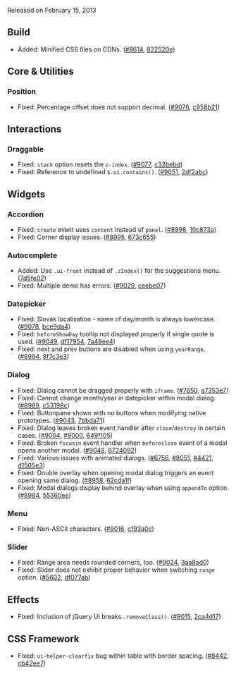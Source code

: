 <script>{
	"title": "jQuery UI 1.10.1 Changelog"
}</script>

Released on February 15, 2013

## Build

* Added: Minified CSS files on CDNs. ([#8614](https://bugs.jqueryui.com/ticket/8614), [822520e](https://github.com/jquery/jquery-ui/commit/822520ece7520457c045b1dae77b6ffc5b96654a))

## Core &amp; Utilities

### Position

* Fixed: Percentage offset does not support decimal. ([#9076](https://bugs.jqueryui.com/ticket/9076), [c958b21](https://github.com/jquery/jquery-ui/commit/c958b211db2632a02f26e14f57c0862c57870aee))

## Interactions

### Draggable

* Fixed: `stack` option resets the `z-index`. ([#9077](https://bugs.jqueryui.com/ticket/9077), [c32bebd](https://github.com/jquery/jquery-ui/commit/c32bebd1bd28d158b017bb1dd7f95fb1d8a8d567))
* Fixed: Reference to undefined `$.ui.contains()`. ([#9051](https://bugs.jqueryui.com/ticket/9051), [2df2abc](https://github.com/jquery/jquery-ui/commit/2df2abcbf139262e1ed3e1b9aa19d3ffc6b59cb9))

## Widgets

### Accordion

* Fixed: `create` event uses `content` instead of `panel`. ([#8998](https://bugs.jqueryui.com/ticket/8998), [10c873a](https://github.com/jquery/jquery-ui/commit/10c873ab6cf2333f7e51784e84c03a0fbb975e1f))
* Fixed: Corner display issues. ([#8995](https://bugs.jqueryui.com/ticket/8995), [673c655](https://github.com/jquery/jquery-ui/commit/673c6558e01dd8a5423ec21bf40d6efe443580d2))

### Autocomplete

* Added: Use `.ui-front` instead of `.zIndex()` for the suggestions menu. ([7d5fe02](https://github.com/jquery/jquery-ui/commit/7d5fe02dd9e3af3ebbb4fcc3092045139b166c48))
* Fixed: Multiple demo has errors. ([#9029](https://bugs.jqueryui.com/ticket/9029), [ceebe07](https://github.com/jquery/jquery-ui/commit/ceebe07e2c99190030c16b031813ae660d9283d1))

### Datepicker

* Fixed: Slovak localisation - name of day/month is always lowercase. ([#9078](https://bugs.jqueryui.com/ticket/9078), [bce9da4](https://github.com/jquery/jquery-ui/commit/bce9da420646b6cee859475af6616aa9107f0158))
* Fixed: `beforeShowDay` tooltip not displayed properly if single quote is used. ([#9049](https://bugs.jqueryui.com/ticket/9049), [df17954](https://github.com/jquery/jquery-ui/commit/df179542cc6593b1816d487c72c470a73940ff11), [7a49ee4](https://github.com/jquery/jquery-ui/commit/7a49ee4cd3a59a11e8c65cb1974481d86e2fd4d7))
* Fixed: next and prev buttons are disabled when using `yearRange`. ([#8994](https://bugs.jqueryui.com/ticket/8994), [8f7c3e3](https://github.com/jquery/jquery-ui/commit/8f7c3e309cae07c75b930c55f14c05053d5028e9))

### Dialog

* Fixed: Dialog cannot be dragged properly with `iframe`. ([#7650](https://bugs.jqueryui.com/ticket/7650), [a7353e7](https://github.com/jquery/jquery-ui/commit/a7353e7c9ba18e017813195c885115338800e13d))
* Fixed: Cannot change month/year in datepicker within modal dialog. ([#8989](https://bugs.jqueryui.com/ticket/8989), [c53198c](https://github.com/jquery/jquery-ui/commit/c53198c2099d25e80887c86af6d0e624414cc2f7))
* Fixed: Buttonpane shown with no buttons when modifying native prototypes. ([#9043](https://bugs.jqueryui.com/ticket/9043), [7bbda71](https://github.com/jquery/jquery-ui/commit/7bbda71a32cc4953715ed34eab2ab48c5e736154))
* Fixed: Dialog leaves broken event handler after `close`/`destroy` in certain cases. ([#9004](https://bugs.jqueryui.com/ticket/9004), [#9000](https://bugs.jqueryui.com/ticket/9000), [649f105](https://github.com/jquery/jquery-ui/commit/649f105229b2a24adc21cba2d56cb05a59711ccb))
* Fixed: Broken `focusin` event handler when `beforeclose` event of a modal opens another modal. ([#9048](https://bugs.jqueryui.com/ticket/9048), [8724092](https://github.com/jquery/jquery-ui/commit/8724092e5070125e2610e8b0e6ee9ada126cf504))
* Fixed: Various issues with animated dialogs. ([#6756](https://bugs.jqueryui.com/ticket/6756), [#8051](https://bugs.jqueryui.com/ticket/8051), [#4421](https://bugs.jqueryui.com/ticket/4421), [d1505e3](https://github.com/jquery/jquery-ui/commit/d1505e3434ef99e0068347a5e8179a0ffd737676))
* Fixed: Double overlay when opening modal dialog triggers an event opening same dialog. ([#8958](https://bugs.jqueryui.com/ticket/8958), [62cda1f](https://github.com/jquery/jquery-ui/commit/62cda1f95d0e7040153f0b5fe5745d199a0a094e))
* Fixed: Modal dialogs display behind overlay when using `appendTo` option. ([#8984](https://bugs.jqueryui.com/ticket/8984), [55360ee](https://github.com/jquery/jquery-ui/commit/55360eeb7eae5c560d51b09178e64d83c59223a6))

### Menu

* Fixed: Non-ASCII characters. ([#9016](https://bugs.jqueryui.com/ticket/9016), [c193a0c](https://github.com/jquery/jquery-ui/commit/c193a0ce17b30188576fcdb9e4b2222ce7f02f47))

### Slider

* Fixed: Range area needs rounded corners, too. ([#9024](https://bugs.jqueryui.com/ticket/9024), [3aa8ad0](https://github.com/jquery/jquery-ui/commit/3aa8ad0c4ad15ceac52c4f653b7d4e66995bb297))
* Fixed: Slider does not exhibit proper behavior when switching `range` option. ([#5602](https://bugs.jqueryui.com/ticket/5602), [df077ab](https://github.com/jquery/jquery-ui/commit/df077abfc2a236a373d2080a9ceae97bb48c2620))

## Effects

* Fixed: Inclusion of jQuery UI breaks `.removeClass()`. ([#9015](https://bugs.jqueryui.com/ticket/9015), [2ca4d17](https://github.com/jquery/jquery-ui/commit/2ca4d17982bfedc723f499b41e0936ada9eaa852))

## CSS Framework

* Fixed: `ui-helper-clearfix` bug within table with border spacing. ([#8442](https://bugs.jqueryui.com/ticket/8442), [cb42ee7](https://github.com/jquery/jquery-ui/commit/cb42ee7ccdf6e32be14341a34a037c7f4508c157))
